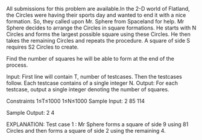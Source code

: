 All submissions for this problem are available.In the 2-D world of Flatland, the Circles were having their sports day and wanted to end it with a nice formation. So, they called upon Mr. Sphere from Spaceland for help. Mr Sphere decides to arrange the Circles in square formations. He starts with N Circles and forms the largest possible square using these Circles. He then takes the remaining Circles and repeats the procedure. A square of side S requires S2 Circles to create.

Find the number of squares he will be able to form at the end of the process.

Input:
First line will contain T, number of testcases. Then the testcases follow.
Each testcase contains of a single integer N.
Output:
For each testcase, output a single integer denoting the number of squares.

Constraints
1≤T≤1000
1≤N≤1000
Sample Input:
2
85
114

Sample Output:
2
4

EXPLANATION:
Test case 1 : Mr Sphere forms a square of side 9 using 81 Circles and then forms a square of side 2 using the remaining 4.
